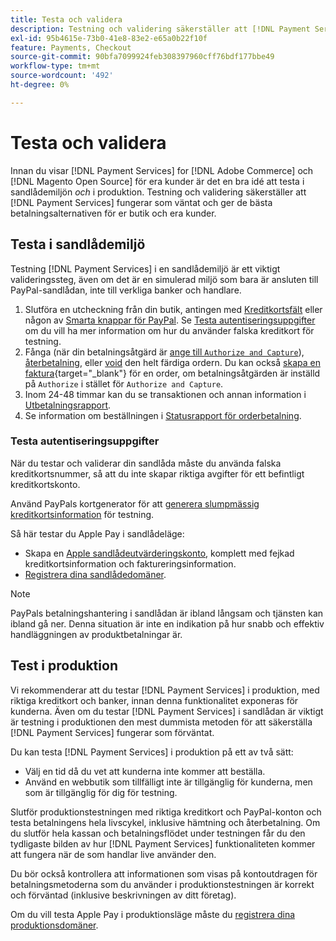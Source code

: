 ```yaml
---
title: Testa och validera
description: Testning och validering säkerställer att [!DNL Payment Services] fungerar som förväntat och erbjuder de bästa betalningsalternativen för dina kunder
exl-id: 95b4615e-73b0-41e8-83e2-e65a0b22f10f
feature: Payments, Checkout
source-git-commit: 90bfa7099924feb308397960cff76bdf177bbe49
workflow-type: tm+mt
source-wordcount: '492'
ht-degree: 0%

---
```


# Testa och validera

Innan du visar [!DNL Payment Services] for [!DNL Adobe Commerce] och [!DNL Magento Open Source] för era kunder är det en bra idé att testa i sandlådemiljön _och_ i produktion. Testning och validering säkerställer att [!DNL Payment Services] fungerar som väntat och ger de bästa betalningsalternativen för er butik och era kunder.

## Testa i sandlådemiljö

Testning [!DNL Payment Services] i en sandlådemiljö är ett viktigt valideringssteg, även om det är en simulerad miljö som bara är ansluten till PayPal-sandlådan, inte till verkliga banker och handlare.

1. Slutföra en utcheckning från din butik, antingen med [Kreditkortsfält](payments-options.md#credit-card-fields) eller någon av [Smarta knappar för PayPal](payments-options.md#paypal-smart-buttons). Se [Testa autentiseringsuppgifter](#testing-credentials) om du vill ha mer information om hur du använder falska kreditkort för testning.
1. Fånga (när din betalningsåtgärd är [ange till `Authorize and Capture`](onboard.md#set-payment-services-as-payment-method)), [återbetalning](refunds.md), eller [void](voids.md) den helt färdiga ordern. Du kan också [skapa en faktura](https://docs.magento.com/user-guide/sales/invoice-create.html){target="_blank"} för en order, om betalningsåtgärden är inställd på `Authorize` i stället för `Authorize and Capture`.
1. Inom 24-48 timmar kan du se transaktionen och annan information i [Utbetalningsrapport](payouts.md).
1. Se information om beställningen i [Statusrapport för orderbetalning](order-payment-status.md).

### Testa autentiseringsuppgifter

När du testar och validerar din sandlåda måste du använda falska kreditkortsnummer, så att du inte skapar riktiga avgifter för ett befintligt kreditkortskonto.

Använd PayPals kortgenerator för att [generera slumpmässig kreditkortsinformation](https://www.paypal.com/us/smarthelp/article/where-can-i-find-test-credit-card-numbers-ts2157) för testning.

Så här testar du Apple Pay i sandlådeläge:

* Skapa en [Apple sandlådeutvärderingskonto](https://developer.apple.com/apple-pay/sandbox-testing/#create-a-sandbox-tester-account), komplett med fejkad kreditkortsinformation och faktureringsinformation.
* [Registrera dina sandlådedomäner](https://developer.paypal.com/docs/checkout/apm/apple-pay/#link-registeryoursandboxdomains).

>[!NOTE]
>
>PayPals betalningshantering i sandlådan är ibland långsam och tjänsten kan ibland gå ner. Denna situation är inte en indikation på hur snabb och effektiv handläggningen av produktbetalningar är.

## Test i produktion

Vi rekommenderar att du testar [!DNL Payment Services] i produktion, med riktiga kreditkort och banker, innan denna funktionalitet exponeras för kunderna. Även om du testar [!DNL Payment Services] i sandlådan är viktigt är testning i produktionen den mest dummista metoden för att säkerställa [!DNL Payment Services] fungerar som förväntat.

Du kan testa [!DNL Payment Services] i produktion på ett av två sätt:

* Välj en tid då du vet att kunderna inte kommer att beställa.
* Använd en webbutik som tillfälligt inte är tillgänglig för kunderna, men som är tillgänglig för dig för testning.

Slutför produktionstestningen med riktiga kreditkort och PayPal-konton och testa betalningens hela livscykel, inklusive hämtning och återbetalning. Om du slutför hela kassan och betalningsflödet under testningen får du den tydligaste bilden av hur [!DNL Payment Services] funktionaliteten kommer att fungera när de som handlar live använder den.

Du bör också kontrollera att informationen som visas på kontoutdragen för betalningsmetoderna som du använder i produktionstestningen är korrekt och förväntad (inklusive beskrivningen av ditt företag).

Om du vill testa Apple Pay i produktionsläge måste du [registrera dina produktionsdomäner](https://developer.paypal.com/docs/checkout/apm/apple-pay/#register-your-live-domain).
